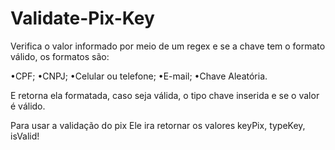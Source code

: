 # Validate-Pix-Key

Verifica o valor informado por meio de um regex e se a chave tem o formato válido, os formatos são:

•CPF;
•CNPJ;
•Celular ou telefone;
•E-mail;
•Chave Aleatória.

E retorna ela formatada, caso seja válida, o tipo chave inserida e se o valor é válido.

Para usar a validação do pix
Ele ira retornar os valores keyPix, typeKey, isValid!



